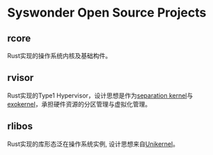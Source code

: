 # Syswonder Open Source Projects

## rcore

Rust实现的操作系统内核及基础构件。

## rvisor

Rust实现的Type1 Hypervisor，设计思想是作为[separation kernel](https://en.wikipedia.org/wiki/Separation_kernel)与[exokernel](https://en.wikipedia.org/wiki/Exokernel)，承担硬件资源的分区管理与虚拟化管理。

## rlibos

Rust实现的库形态泛在操作系统实例, 设计思想来自[Unikernel](https://en.wikipedia.org/wiki/Unikernel)。

